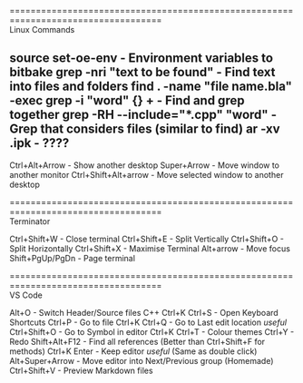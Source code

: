 ===================================================================================  
Linux Commands

source set-oe-env                                        - Environment variables to bitbake
grep -nri "text to be found"                             - Find text into files and folders
find . -name "file name.bla" -exec grep -i "word" {} +   - Find and grep together
grep -RH --include="*.cpp" "word"                         - Grep that considers files (similar to find)
ar -xv .ipk                                              - ????
-----------------------------------------------------------------------------------
Ctrl+Alt+Arrow	     - Show another desktop
Super+Arrow          - Move window to another monitor
Ctrl+Shift+Alt+arrow - Move selected window to another desktop

===================================================================================  
Terminator

Ctrl+Shift+W    - Close terminal
Ctrl+Shift+E    - Split Vertically
Ctrl+Shift+O    - Split Horizontally
Ctrl+Shift+X    - Maximise Terminal
Alt+arrow       - Move focus
Shift+PgUp/PgDn - Page terminal

===================================================================================  
VS Code

Alt+O             - Switch Header/Source files C++
Ctrl+K Ctrl+S     - Open Keyboard Shortcuts
Ctrl+P            - Go to file
Ctrl+K Ctrl+Q     - Go to Last edit location *useful*
Ctrl+Shift+O      - Go to Symbol in editor
Ctrl+K Ctrl+T     - Colour themes
Ctrl+Y            - Redo
Shift+Alt+F12     - Find all references (Better than Ctrl+Shift+F for methods)
Ctrl+K Enter      - Keep editor *useful* (Same as double click)
Alt+Super+Arrow   - Move editor into Next/Previous group (Homemade)
Ctrl+Shift+V      - Preview Markdown files
